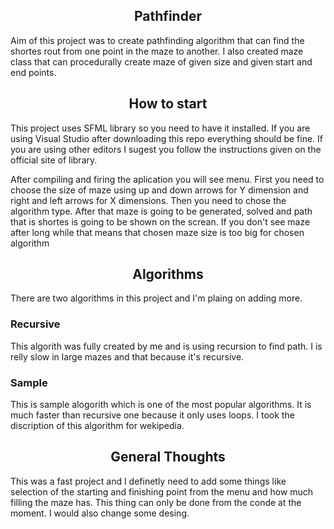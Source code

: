 <h2 style="text-align: center;">Pathfinder</h2>
Aim of this project was to create pathfinding algorithm that can find the shortes rout from one point in the maze to another. I also created maze class that can procedurally create maze of given size and given start and end points.
<h2 style="text-align: center;">How to start</h2>
This project uses SFML library so you need to have it installed. If you are using Visual Studio after downloading this repo everything should be fine. If you are using other editors I sugest you follow the instructions given on the official site of library.

After compiling and firing the aplication you will see menu. First you need to choose the size of maze using up and down arrows for Y dimension and right and left arrows for X dimensions. Then you need to chose the algorithm type. After that maze is going to be generated, solved and path that is shortes is going to be shown on the screan. If you don't see maze after long while that means that chosen maze size is too big for chosen algorithm
<h2 style="text-align: center;">Algorithms</h2>
There are two algorithms in this project and I'm plaing on adding more.
<h3>Recursive</h3>
This algorith was fully created by me and is using recursion to find path. I is relly slow in large mazes and that because it's recursive.
<h3>Sample</h3>
This is sample alogorith which is one of the most popular algorithms. It is much faster than recursive one because it only uses loops. I took the discription of this algorithm for wekipedia.
<h2 style="text-align: center;">General Thoughts</h2>
This was a fast project and I definetly need to add some things like selection of the starting and finishing point from the menu and how much filling the maze has. This thing can only be done from the conde at the moment. I would also change some desing.
